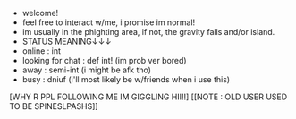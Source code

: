 - welcome! 
- feel free to interact w/me, i promise im normal!
- im usually in the phighting area, if not, the gravity falls and/or island.
- STATUS MEANING↓↓↓
- online : int
- looking for chat : def int! (im prob ver bored)
- away : semi-int (i might be afk tho)
- busy : dniuf (i'll most likely be w/friends when i use this)

[WHY R PPL FOLLOWING ME IM GIGGLING HII!!]
[[NOTE : OLD USER USED TO BE SPINESLPASHS]]
<!---
spineslpashs/spineslpashs is a ✨ special ✨ repository because its `README.md` (this file) appears on your GitHub profile.
You can click the Preview link to take a look at your changes.
--->

